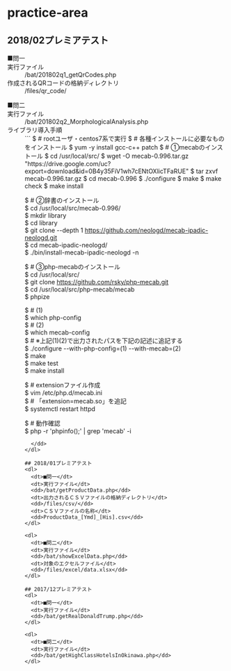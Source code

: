 # practice-area
## 2018/02プレミアテスト
<dl>
  <dt>■問一</dt>
  <dt>実行ファイル</dt>
  <dd>/bat/201802q1_getQrCodes.php</dd>
  <dt>作成されるQRコードの格納ディレクトリ</dt>
  <dd>/files/qr_code/</dd>
</dl>
<dl>
  <dt>■問二</dt>
  <dt>実行ファイル</dt>
  <dd>/bat/201802q2_MorphologicalAnalysis.php</dd>
  <dt>ライブラリ導入手順</dt>
  <dd>
```
$ # rootユーザ・centos7系で実行  
$ # 各種インストールに必要なものをインストール  
$ yum -y install gcc-c++ patch  
$ # ①mecabのインストール  
$ cd /usr/local/src/  
$ wget -O mecab-0.996.tar.gz "https://drive.google.com/uc?export=download&id=0B4y35FiV1wh7cENtOXlicTFaRUE"  
$ tar zxvf mecab-0.996.tar.gz  
$ cd mecab-0.996  
$ ./configure  
$ make  
$ make check  
$ make install  
  
$ # ②辞書のインストール  
$ cd /usr/local/src/mecab-0.996/  
$ mkdir library  
$ cd library  
$ git clone --depth 1 https://github.com/neologd/mecab-ipadic-neologd.git  
$ cd mecab-ipadic-neologd/  
$ ./bin/install-mecab-ipadic-neologd -n  
  
$ # ③php-mecabのインストール  
$ cd /usr/local/src/  
$ git clone https://github.com/rsky/php-mecab.git  
$ cd /usr/local/src/php-mecab/mecab  
$ phpize  
  
$ # (1)  
$ which php-config  
$ # (2)  
$ which mecab-config  
$ # ※上記(1)(2)で出力されたパスを下記の記述に追記する  
$ ./configure --with-php-config=(1) --with-mecab=(2)  
$ make  
$ make test  
$ make install  
  
$ # extensionファイル作成  
$ vim /etc/php.d/mecab.ini  
$ # 「extension=mecab.so」を追記  
$ systemctl restart httpd  
  
$ # 動作確認  
$ php -r 'phpinfo();' | grep 'mecab' -i  
```
  </dd>
</dl>

## 2018/01プレミアテスト
<dl>
  <dt>■問一</dt>
  <dt>実行ファイル</dt>
  <dd>/bat/getProductData.php</dd>
  <dt>出力されるＣＳＶファイルの格納ディレクトリ</dt>
  <dd>/files/csv/</dd>
  <dt>ＣＳＶファイルの名称</dt>
  <dd>ProductData_[Ymd]_[His].csv</dd>
</dl>

<dl>
  <dt>■問二</dt>
  <dt>実行ファイル</dt>
  <dd>/bat/showExcelData.php</dd>
  <dt>対象のエクセルファイル</dt>
  <dd>/files/excel/data.xlsx</dd>
</dl>

## 2017/12プレミアテスト
<dl>
  <dt>■問一</dt>
  <dt>実行ファイル</dt>
  <dd>/bat/getRealDonaldTrump.php</dd>
</dl>

<dl>
  <dt>■問二</dt>
  <dt>実行ファイル</dt>
  <dd>/bat/getHighClassHotelsInOkinawa.php</dd>
</dl>

